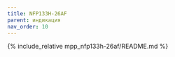 ```yaml
---
title: NFP133H-26AF
parent: индикация
nav_order: 10
---
```


{% include_relative mpp_nfp133h-26af/README.md %}


